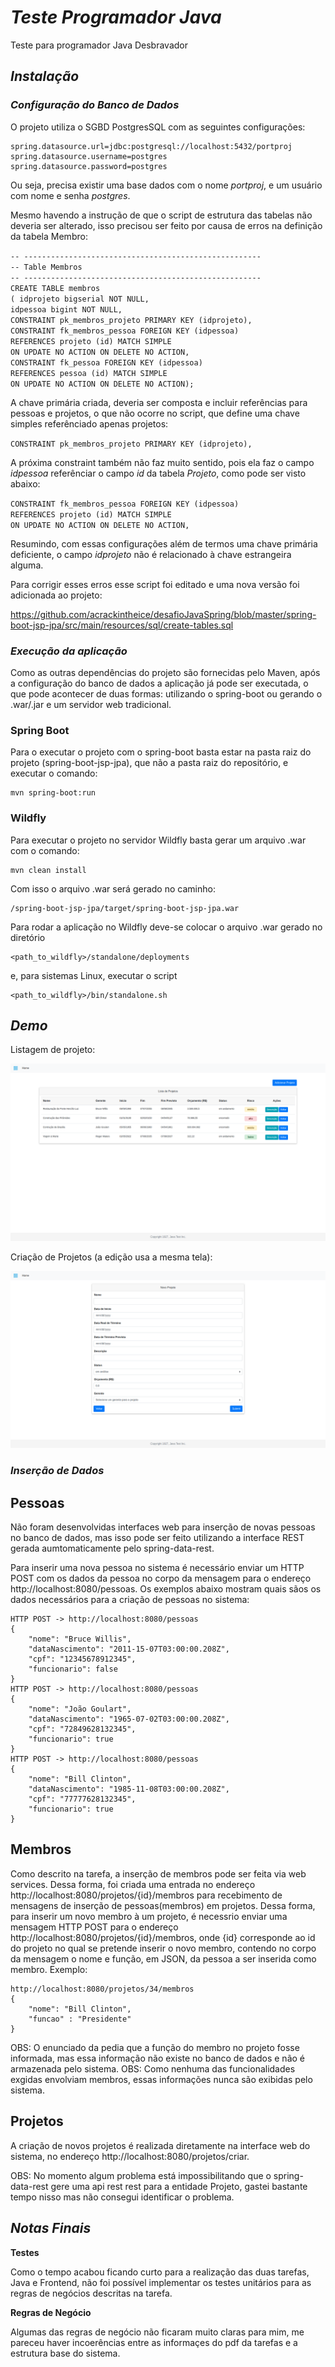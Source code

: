# *Teste Programador Java* #
Teste para programador Java Desbravador

## *Instalação* ##

### *Configuração do Banco de Dados* ###

O projeto utiliza o SGBD PostgresSQL com as seguintes configurações:
```
spring.datasource.url=jdbc:postgresql://localhost:5432/portproj
spring.datasource.username=postgres
spring.datasource.password=postgres
```

Ou seja, precisa existir uma base dados com o nome *portproj*, e um usuário com nome e senha *postgres*.

Mesmo havendo a instrução de que o script de estrutura das tabelas não deveria ser alterado, isso precisou ser feito por causa de erros na definição da tabela Membro:

`-- -----------------------------------------------------`<br/>
`-- Table Membros`<br/>
`-- -----------------------------------------------------`<br/>
`CREATE TABLE membros`<br/>
`( idprojeto bigserial NOT NULL, `<br/>
`idpessoa bigint NOT NULL,  `<br/>
`CONSTRAINT pk_membros_projeto PRIMARY KEY (idprojeto),`<br/>
`CONSTRAINT fk_membros_pessoa FOREIGN KEY (idpessoa)`<br/>
`REFERENCES projeto (id) MATCH SIMPLE`<br/>
`ON UPDATE NO ACTION ON DELETE NO ACTION,`<br/>
`CONSTRAINT fk_pessoa FOREIGN KEY (idpessoa)`<br/>
`REFERENCES pessoa (id) MATCH SIMPLE`<br/>
`ON UPDATE NO ACTION ON DELETE NO ACTION);`<br/>

A chave primária criada, deveria ser composta e incluir referências para pessoas e projetos, o que não ocorre no script, que define uma chave simples referênciado apenas projetos:

`CONSTRAINT pk_membros_projeto PRIMARY KEY (idprojeto),`

A próxima constraint também não faz muito sentido, pois ela faz o campo *idpessoa* referênciar o campo *id* da tabela *Projeto*, como pode ser visto abaixo:

`CONSTRAINT fk_membros_pessoa FOREIGN KEY (idpessoa)`<br/>
`REFERENCES projeto (id) MATCH SIMPLE`<br/>
`ON UPDATE NO ACTION ON DELETE NO ACTION,`

Resumindo, com essas configurações além de termos uma chave primária deficiente, o campo *idprojeto* não é relacionado à chave estrangeira alguma.

Para corrigir esses erros esse script foi editado e uma nova versão foi adicionada ao projeto:

https://github.com/acrackintheice/desafioJavaSpring/blob/master/spring-boot-jsp-jpa/src/main/resources/sql/create-tables.sql

### *Execução da aplicação* ###

Como as outras dependências do projeto são fornecidas pelo Maven, após a configuração do banco de dados a aplicação já pode ser executada, o que pode acontecer de duas formas: utilizando o spring-boot ou gerando o .war/.jar e um servidor web tradicional.

### Spring Boot ###

Para o executar o projeto com o spring-boot basta estar na pasta raiz do projeto (spring-boot-jsp-jpa), que não  a pasta raiz do repositório, e executar o comando:
```
mvn spring-boot:run
```

### Wildfly ###
Para executar o projeto no servidor Wildfly basta gerar um arquivo .war com o comando:
```
mvn clean install
```
Com isso o arquivo .war será gerado no caminho: 
```
/spring-boot-jsp-jpa/target/spring-boot-jsp-jpa.war
```
Para rodar a aplicação no Wildfly deve-se colocar o arquivo .war gerado no diretório
```
<path_to_wildfly>/standalone/deployments
```
e, para sistemas Linux, executar o script
```
<path_to_wildfly>/bin/standalone.sh
```

## *Demo* ##

Listagem de projeto:

![Demo Image](lista-projetos.png)


Criação de Projetos (a edição usa a mesma tela):

![Demo Image](novo-projeto.png)

### *Inserção de Dados* ###

## Pessoas ##

Não foram desenvolvidas interfaces web para inserção de novas pessoas no banco de dados, mas isso pode ser feito utilizando a interface REST gerada aumtomaticamente pelo spring-data-rest. 

Para inserir uma nova pessoa no sistema é necessário enviar um HTTP POST com os dados da pessoa no corpo da mensagem para o endereço http://localhost:8080/pessoas. Os exemplos abaixo mostram quais sãos os dados necessários para a criação de pessoas no sistema:
```
HTTP POST -> http://localhost:8080/pessoas
{
	"nome": "Bruce Willis",
	"dataNascimento": "2011-15-07T03:00:00.208Z",
	"cpf": "12345678912345",
	"funcionario": false
}
HTTP POST -> http://localhost:8080/pessoas
{
	"nome": "João Goulart",
	"dataNascimento": "1965-07-02T03:00:00.208Z",
	"cpf": "72849628132345",
	"funcionario": true
}
HTTP POST -> http://localhost:8080/pessoas
{
	"nome": "Bill Clinton",
	"dataNascimento": "1985-11-08T03:00:00.208Z",
	"cpf": "77777628132345",
	"funcionario": true
}
```

## Membros ##
Como descrito na tarefa, a inserção de membros pode ser feita via web services. Dessa forma, foi criada uma entrada no endereço http://localhost:8080/projetos/{id}/membros para recebimento de mensagens de inserção de pessoas(membros) em projetos. Dessa forma, para inserir um novo membro à um projeto, é necessrio enviar uma mensagem HTTP POST para o endereço http://localhost:8080/projetos/{id}/membros, onde {id} corresponde ao id do projeto no qual se pretende inserir o novo membro, contendo no corpo da mensagem o nome e função, em JSON, da pessoa a ser inserida como membro. Exemplo:
```
http://localhost:8080/projetos/34/membros
{
	"nome": "Bill Clinton",
	"funcao" : "Presidente"
}
```
OBS: O enunciado da pedia que a função do membro no projeto fosse informada, mas essa informação não existe no banco de dados e não é armazenada pelo sistema.
OBS: Como nenhuma das funcionalidades exgidas envolviam membros, essas informações nunca são exibidas pelo sistema.

## Projetos ##

A criação de novos projetos é realizada diretamente na interface web do sistema, no endereço http://localhost:8080/projetos/criar.

OBS: No momento algum problema está impossibilitando que o spring-data-rest gere uma api rest rest para a entidade Projeto, gastei bastante tempo nisso mas não consegui identificar o problema. 

## *Notas Finais* ##

**Testes**

Como o tempo acabou ficando curto para a realização das duas tarefas, Java e Frontend, não foi possível implementar os testes unitários para as regras de negócios descritas na tarefa.

**Regras de Negócio**

Algumas das regras de negócio não ficaram muito claras para mim, me pareceu haver incoerências entre as informaçes do pdf da tarefas e a estrutura base do sistema.
